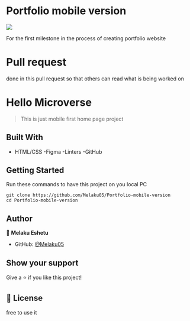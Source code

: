 # Portfolio mobile version

![](https://img.shields.io/badge/Microverse-blueviolet)

For the first milestone in the process of creating portfolio website

# Pull request

done in this pull request so that others can read what is being worked on

# Hello Microverse

> This is just mobile first home page project

## Built With

- HTML/CSS
  -Figma
  -Linters
  -GitHub

## Getting Started

Run these commands to have this project on you local PC

```shell
git clone https://github.com/Melaku05/Portfolio-mobile-version
cd Portfolio-mobile-version
```

## Author

👤 **Melaku Eshetu**

- GitHub: [@Melaku05](https://github.com/Melaku05)

## Show your support

Give a ⭐️ if you like this project!

## 📝 License

free to use it
